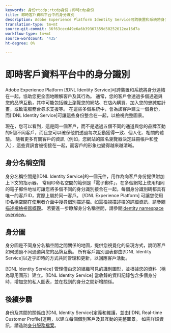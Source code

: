 ```yaml
---
keywords: 身份rtcdp;rtcdp身份；即時cdp身份
title: 即時客戶資料平台中的身分識別
description: Adobe Experience Platform Identity Service可跨裝置和系統將身分連結在一起，協助您更全面地瞭解客戶及其行為。
translation-type: tm+mt
source-git-commit: 36f63cecd49e6a6b39367359d50252612ea16d7a
workflow-type: tm+mt
source-wordcount: '435'
ht-degree: 0%

---
```



# 即時客戶資料平台中的身分識別

Adobe Experience Platform [!DNL Identity Service]可跨裝置和系統將身分連結在一起，協助您更全面地瞭解客戶及其行為。 通常，您的客戶會透過多個通道與您的品牌互動，其中可能包括線上瀏覽您的網站、在店內購買、加入您的忠誠度計畫，或致電服務台尋求支援等。 在這些多個系統中，會為該客戶建立一個身份，而[!DNL Identity Service]可讓這些身份整合在一起，以檢視完整圖景。

現在，您可以看到，這是同一個客戶，而不是透過五個不同的通道與您的品牌互動的5個不同客戶，而且您可以確保他們透過每次互動獲得一致、個人化、相關的體驗。 隨著更多有關客戶的資訊（例如，您網站的匿名瀏覽器決定註冊帳戶和登入），這些資訊會被銜接在一起，而客戶的形象也變得越來越清晰。

## 身分名稱空間

身分名稱空間是[!DNL Identity Service]的一個元件，用作為向客戶身份提供附加上下文的指示器。 常用ID命名空間的範例是「電子郵件」，在多個網站上使用相同的電子郵件地址可讓您將多個不同的身分識別接合在一起，每個身分識別碼都具有唯一的客戶ID，實際上屬於同一客戶。 [!DNL Experience Platform] 可讓您使用ID名稱空間在使用者介面中搜尋個別描述檔。如需檢視描述檔的詳細資訊，請參閱[描述檔檢視器概觀](/help/rtcdp/profile/profile-viewer.md)。 若要進一步瞭解身分名稱空間，請參閱[identity namespace overview](../../identity-service/namespaces.md)。

## 身分圖

身分圖是不同身分名稱空間之間關係的地圖，提供您視覺化的呈現方式，說明客戶如何透過不同通道與您的品牌互動。 所有客戶識別圖表都由[!DNL Identity Service]以近乎即時的方式共同管理和更新，以回應客戶活動。

[!DNL Identity Service] 管理僅由您的組織可見的識別圖形，並根據您的資料（稱為專用圖形）建立。[!DNL Identity Service] 當收錄的資料記錄包含多個身分時，增加您的私人圖表，並在找到的身分之間新增關係。

## 後續步驟

身份及其間的關係由[!DNL Identity Service]定義和維護，並由[!DNL Real-time Customer Profile]運用，以建立每個個別客戶及其互動的完整圖景。 如需詳細資訊，請造訪[身分服務檔案](../../identity-service/home.md)。